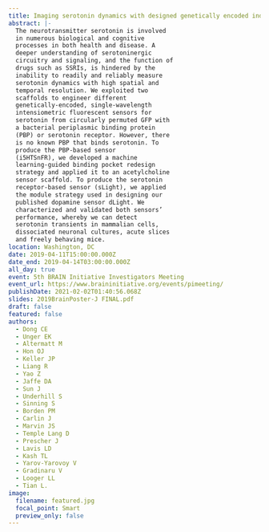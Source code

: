 ```yaml
---
title: Imaging serotonin dynamics with designed genetically encoded indicators
abstract: |-
  The neurotransmitter serotonin is involved
  in numerous biological and cognitive
  processes in both health and disease. A
  deeper understanding of serotoninergic
  circuitry and signaling, and the function of
  drugs such as SSRIs, is hindered by the
  inability to readily and reliably measure
  serotonin dynamics with high spatial and
  temporal resolution. We exploited two
  scaffolds to engineer different
  genetically-encoded, single-wavelength
  intensiometric fluorescent sensors for
  serotonin from circularly permuted GFP with
  a bacterial periplasmic binding protein
  (PBP) or serotonin receptor. However, there
  is no known PBP that binds serotonin. To
  produce the PBP-based sensor
  (i5HTSnFR), we developed a machine
  learning-guided binding pocket redesign
  strategy and applied it to an acetylcholine
  sensor scaffold. To produce the serotonin
  receptor-based sensor (sLight), we applied
  the module strategy used in designing our
  published dopamine sensor dLight. We
  characterized and validated both sensors’
  performance, whereby we can detect
  serotonin transients in mammalian cells,
  dissociated neuronal cultures, acute slices
  and freely behaving mice.
location: Washington, DC
date: 2019-04-11T15:00:00.000Z
date_end: 2019-04-14T03:00:00.000Z
all_day: true
event: 5th BRAIN Initiative Investigators Meeting
event_url: https://www.braininitiative.org/events/pimeeting/
publishDate: 2021-02-02T01:40:56.068Z
slides: 2019BrainPoster-J FINAL.pdf
draft: false
featured: false
authors:
  - Dong CE
  - Unger EK
  - Altermatt M
  - Hon OJ
  - Keller JP
  - Liang R
  - Yao Z
  - Jaffe DA
  - Sun J
  - Underhill S
  - Sinning S
  - Borden PM
  - Carlin J
  - Marvin JS
  - Temple Lang D
  - Prescher J
  - Lavis LD
  - Kash TL
  - Yarov-Yarovoy V
  - Gradinaru V
  - Looger LL
  - Tian L.
image:
  filename: featured.jpg
  focal_point: Smart
  preview_only: false
---
```

